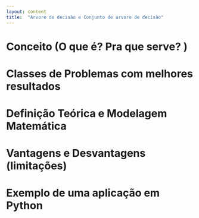 ```yaml
---
layout: content
title:  "Arvore de decisão e Conjunto de arvore de decisão"
---
```


# Conceito (O que é? Pra que serve? )
# Classes de Problemas com melhores resultados
# Definição Teórica e Modelagem Matemática
# Vantagens e Desvantagens (limitações)
# Exemplo de uma aplicação em Python